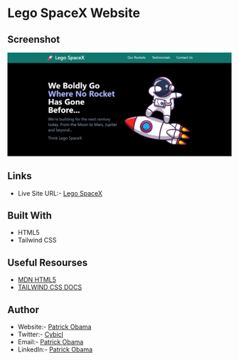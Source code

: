 # Lego SpaceX Website

## Screenshot

![](./build/screen/screen.png)

## Links

- Live Site URL:- [Lego SpaceX](https://lego-space-x.onrender.com/)

## Built With

- HTML5
- Tailwind CSS

## Useful Resourses

- [MDN HTML5](https://developer.mozilla.org/en-US/docs/Web/HTML)
- [TAILWIND CSS DOCS](https://tailwindcss.com/docs/installation)

## Author

- Website:- [Patrick Obama](https://developer-assets.github.io/)
- Twitter:- [Cybicl](https://www.twitter.com/cybicl)
- Email:- [Patrick Obama](mailto:https://999patrickobama@gmail.com)
- LinkedIn:- [Patrick Obama](https://www.linkedin.com/in/patrick-obama-8269152bb/)